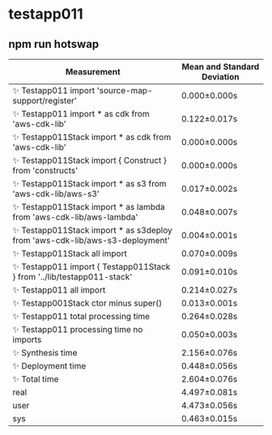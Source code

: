 # testapp011

## npm run hotswap


| Measurement | Mean and Standard Deviation |
| ----------- | --------------------------- |
| ✨  Testapp011 import 'source-map-support/register' | 0.000&pm;0.000s |
| ✨  Testapp011 import * as cdk from 'aws-cdk-lib' | 0.122&pm;0.017s |
| ✨  Testapp011Stack import * as cdk from 'aws-cdk-lib' | 0.000&pm;0.000s |
| ✨  Testapp011Stack import { Construct } from 'constructs' | 0.000&pm;0.000s |
| ✨  Testapp011Stack import * as s3 from 'aws-cdk-lib/aws-s3' | 0.017&pm;0.002s |
| ✨  Testapp011Stack import * as lambda from 'aws-cdk-lib/aws-lambda' | 0.048&pm;0.007s |
| ✨  Testapp011Stack import * as s3deploy from 'aws-cdk-lib/aws-s3-deployment' | 0.004&pm;0.001s |
| ✨  Testapp011Stack all import | 0.070&pm;0.009s |
| ✨  Testapp011 import { Testapp011Stack } from '../lib/testapp011-stack' | 0.091&pm;0.010s |
| ✨  Testapp011 all import | 0.214&pm;0.027s |
| ✨  Testapp001Stack ctor minus super() | 0.013&pm;0.001s |
| ✨  Testapp011 total processing time | 0.264&pm;0.028s |
| ✨  Testapp011 processing time no imports | 0.050&pm;0.003s |
| ✨  Synthesis time | 2.156&pm;0.076s |
| ✨  Deployment time | 0.448&pm;0.056s |
| ✨  Total time | 2.604&pm;0.076s |
| real | 4.497&pm;0.081s |
| user | 4.473&pm;0.056s |
| sys | 0.463&pm;0.015s |
